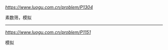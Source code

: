 *https://www.luogu.com.cn/problem/P1304*

素数筛，模拟

---

*https://www.luogu.com.cn/problem/P1151*

模拟
